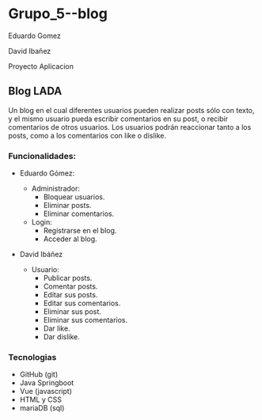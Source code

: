 # Grupo_5--blog
Eduardo Gomez

David Ibañez

Proyecto Aplicacion

## Blog LADA

Un blog en el cual diferentes usuarios pueden realizar posts sólo con texto, y el mismo usuario pueda escribir comentarios en su post, o recibir comentarios de otros usuarios. Los usuarios podrán reaccionar tanto a los posts, como a los comentarios con like o dislike.

### Funcionalidades:

+ Eduardo Gómez:

    *  Administrador:
        - Bloquear usuarios.
        - Eliminar posts.
        - Eliminar comentarios.
    * Login:
        - Registrarse en el blog.
        - Acceder al blog.

+ David Ibáñez

    * Usuario:
        - Publicar posts.
        - Comentar posts.
        - Editar sus posts.
        - Editar sus comentarios.
        - Eliminar sus post.
        - Eliminar sus comentarios.
        - Dar like.
        - Dar dislike.

### Tecnologias

+ GitHub (git)
+ Java Springboot
+ Vue (javascript)
+ HTML y CSS
+ mariaDB (sql)
